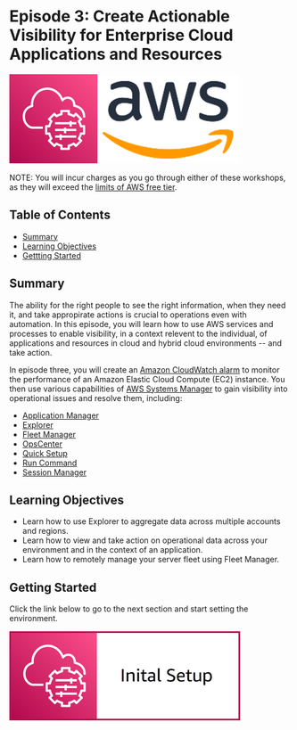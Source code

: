 # Episode 3: Create Actionable Visibility for Enterprise Cloud Applications and Resources

![](media/ssm-aws-logo.png)

NOTE: You will incur charges as you go through either of these workshops, as they will exceed the [limits of AWS free tier](http://docs.aws.amazon.com/awsaccountbilling/latest/aboutv2/free-tier-limits.html).

## Table of Contents

- [Summary](#summary)
- [Learning Objectives](#learning-objectives)
- [Gettting Started](#getting-started)

## Summary

The ability for the right people to see the right information, when they need it, and take appropirate actions is crucial to operations even with automation. In this episode, you will learn how to use AWS services and processes to enable visibility, in a context relevent to the individual, of applications and resources in cloud and hybrid cloud environments -- and take action.

In episode three, you will create an [Amazon CloudWatch alarm](https://docs.aws.amazon.com/AmazonCloudWatch/latest/monitoring/AlarmThatSendsEmail.html) to monitor the performance of an Amazon Elastic Cloud Compute (EC2) instance. You then use various capabilities of [AWS Systems Manager](https://aws.amazon.com/systems-manager/) to gain visibility into operational issues and resolve them, including:

- [Application Manager](https://docs.aws.amazon.com/systems-manager/latest/userguide/application-manager.html)
- [Explorer](https://docs.aws.amazon.com/systems-manager/latest/userguide/Explorer.html)
- [Fleet Manager](https://docs.aws.amazon.com/systems-manager/latest/userguide/fleet.html)
- [OpsCenter](https://docs.aws.amazon.com/systems-manager/latest/userguide/OpsCenter.html)
- [Quick Setup](https://docs.aws.amazon.com/systems-manager/latest/userguide/systems-manager-quick-setup.html)
- [Run Command](https://docs.aws.amazon.com/systems-manager/latest/userguide/execute-remote-commands.html)
- [Session Manager](https://docs.aws.amazon.com/systems-manager/latest/userguide/session-manager.html)

## Learning Objectives

- Learn how to use Explorer to aggregate data across multiple accounts and regions.
- Learn how to view and take action on operational data across your environment and in the context of an application.
- Learn how to remotely manage your server fleet using Fleet Manager.

## Getting Started

Click the link below to go to the next section and start setting the environment.

[![](media/episode-03-initial-setup.png)](/episode-03-step-01-initial-setup.md)
